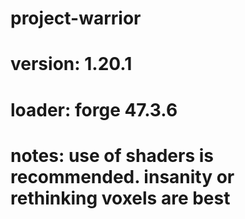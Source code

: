 # project-warrior
# version: 1.20.1
# loader: forge 47.3.6
# notes: use of shaders is recommended. insanity or rethinking voxels are best
